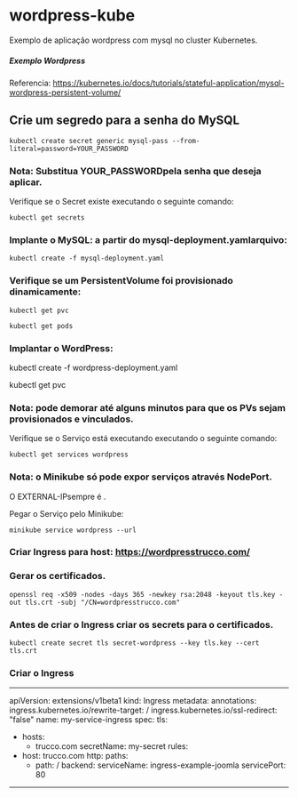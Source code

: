 # wordpress-kube

Exemplo de aplicação wordpress com mysql no cluster Kubernetes.

##### Exemplo Wordpress

Referencia: https://kubernetes.io/docs/tutorials/stateful-application/mysql-wordpress-persistent-volume/

## Crie um segredo para a senha do MySQL

	kubectl create secret generic mysql-pass --from-literal=password=YOUR_PASSWORD

### Nota: Substitua YOUR_PASSWORDpela senha que deseja aplicar.


Verifique se o Secret existe executando o seguinte comando:

	kubectl get secrets

### Implante o MySQL: a partir do mysql-deployment.yamlarquivo:

	kubectl create -f mysql-deployment.yaml

### Verifique se um PersistentVolume foi provisionado dinamicamente:

	kubectl get pvc	

	kubectl get pods

### Implantar o WordPress:

  kubectl create -f wordpress-deployment.yaml

  kubectl get pvc

### Nota: pode demorar até alguns minutos para que os PVs sejam provisionados e vinculados.

Verifique se o Serviço está executando executando o seguinte comando:


    kubectl get services wordpress

### Nota: o Minikube só pode expor serviços através NodePort. 

O EXTERNAL-IPsempre é <pending>.

Pegar o Serviço pelo Minikube:

    minikube service wordpress --url


### Criar Ingress para host: https://wordpresstrucco.com/

### Gerar os certificados.

    openssl req -x509 -nodes -days 365 -newkey rsa:2048 -keyout tls.key -out tls.crt -subj "/CN=wordpresstrucco.com"
### Antes de criar o Ingress criar os secrets para o certificados.
    kubectl create secret tls secret-wordpress --key tls.key --cert tls.crt	

### Criar o Ingress

***
apiVersion: extensions/v1beta1
kind: Ingress
metadata:
  annotations:
    ingress.kubernetes.io/rewrite-target: /
    ingress.kubernetes.io/ssl-redirect: "false"
  name: my-service-ingress
spec:
  tls:
  - hosts:
    - trucco.com
    secretName: my-secret
  rules:
  - host: trucco.com
    http:
      paths:
      - path: /
        backend:
          serviceName: ingress-example-joomla
          servicePort: 80
***
